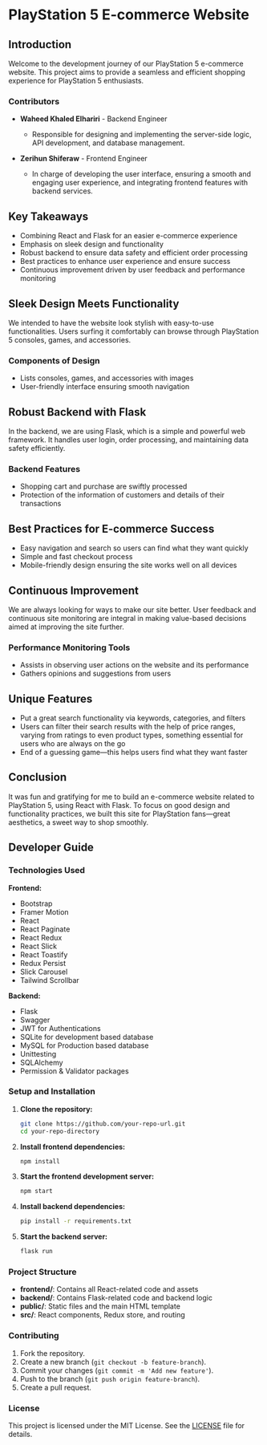 # PlayStation 5 E-commerce Website

## Introduction

Welcome to the development journey of our PlayStation 5 e-commerce website. This project aims to provide a seamless and efficient shopping experience for PlayStation 5 enthusiasts.

### Contributors

- **Waheed Khaled Elhariri** - Backend Engineer
  - Responsible for designing and implementing the server-side logic, API development, and database management.

- **Zerihun Shiferaw** - Frontend Engineer
  - In charge of developing the user interface, ensuring a smooth and engaging user experience, and integrating frontend features with backend services.


## Key Takeaways
- Combining React and Flask for an easier e-commerce experience
- Emphasis on sleek design and functionality
- Robust backend to ensure data safety and efficient order processing
- Best practices to enhance user experience and ensure success
- Continuous improvement driven by user feedback and performance monitoring

## Sleek Design Meets Functionality
We intended to have the website look stylish with easy-to-use functionalities. Users surfing it comfortably can browse through PlayStation 5 consoles, games, and accessories.

### Components of Design
- Lists consoles, games, and accessories with images
- User-friendly interface ensuring smooth navigation

## Robust Backend with Flask
In the backend, we are using Flask, which is a simple and powerful web framework. It handles user login, order processing, and maintaining data safety efficiently.

### Backend Features
- Shopping cart and purchase are swiftly processed
- Protection of the information of customers and details of their transactions

## Best Practices for E-commerce Success
- Easy navigation and search so users can find what they want quickly
- Simple and fast checkout process
- Mobile-friendly design ensuring the site works well on all devices

## Continuous Improvement
We are always looking for ways to make our site better. User feedback and continuous site monitoring are integral in making value-based decisions aimed at improving the site further.

### Performance Monitoring Tools
- Assists in observing user actions on the website and its performance
- Gathers opinions and suggestions from users


## Unique Features
- Put a great search functionality via keywords, categories, and filters
- Users can filter their search results with the help of price ranges, varying from ratings to even product types, something essential for users who are always on the go
- End of a guessing game—this helps users find what they want faster

## Conclusion
It was fun and gratifying for me to build an e-commerce website related to PlayStation 5, using React with Flask. To focus on good design and functionality practices, we built this site for PlayStation fans—great aesthetics, a sweet way to shop smoothly.

## Developer Guide

### Technologies Used

**Frontend:**
- Bootstrap
- Framer Motion
- React
- React Paginate
- React Redux
- React Slick
- React Toastify
- Redux Persist
- Slick Carousel
- Tailwind Scrollbar

**Backend:**
- Flask
- Swagger
- JWT for Authentications
- SQLite for development based database
- MySQL for Production based database
- Unittesting
- SQLAlchemy
- Permission & Validator packages

### Setup and Installation

1. **Clone the repository:**
   ```sh
   git clone https://github.com/your-repo-url.git
   cd your-repo-directory
   ```

2. **Install frontend dependencies:**
   ```sh
   npm install
   ```

3. **Start the frontend development server:**
   ```sh
   npm start
   ```

4. **Install backend dependencies:**
   ```sh
   pip install -r requirements.txt
   ```

5. **Start the backend server:**
   ```sh
   flask run
   ```

### Project Structure

- **frontend/**: Contains all React-related code and assets
- **backend/**: Contains Flask-related code and backend logic
- **public/**: Static files and the main HTML template
- **src/**: React components, Redux store, and routing

### Contributing

1. Fork the repository.
2. Create a new branch (`git checkout -b feature-branch`).
3. Commit your changes (`git commit -m 'Add new feature'`).
4. Push to the branch (`git push origin feature-branch`).
5. Create a pull request.

### License

This project is licensed under the MIT License. See the [LICENSE](LICENSE) file for details.

